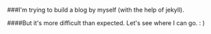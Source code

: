 ###I'm trying to build a blog by myself (with the help of jekyll).

####But it's more difficult than expected. Let's see where I can go. : )
